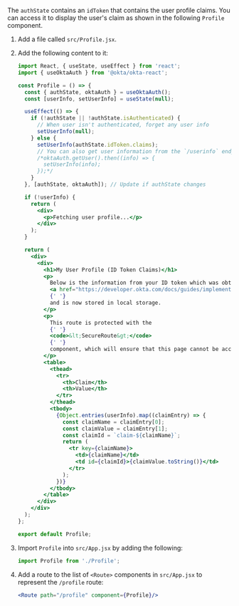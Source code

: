 The `authState` contains an `idToken` that contains the user profile claims. You can access it to display the user's claim as shown in the following `Profile` component.

1. Add a file called `src/Profile.jsx`.

1. Add the following content to it:

   ```jsx
   import React, { useState, useEffect } from 'react';
   import { useOktaAuth } from '@okta/okta-react';

   const Profile = () => {
     const { authState, oktaAuth } = useOktaAuth();
     const [userInfo, setUserInfo] = useState(null);

     useEffect(() => {
       if (!authState || !authState.isAuthenticated) {
         // When user isn't authenticated, forget any user info
         setUserInfo(null);
       } else {
         setUserInfo(authState.idToken.claims);
         // You can also get user information from the `/userinfo` endpoint
         /*oktaAuth.getUser().then((info) => {
           setUserInfo(info);
         });*/
       }
     }, [authState, oktaAuth]); // Update if authState changes

     if (!userInfo) {
       return (
         <div>
           <p>Fetching user profile...</p>
         </div>
       );
     }

     return (
       <div>
         <div>
           <h1>My User Profile (ID Token Claims)</h1>
           <p>
             Below is the information from your ID token which was obtained during the &nbsp;
             <a href="https://developer.okta.com/docs/guides/implement-auth-code-pkce">PKCE Flow</a>
             {' '}
             and is now stored in local storage.
           </p>
           <p>
             This route is protected with the
             {' '}
             <code>&lt;SecureRoute&gt;</code>
             {' '}
             component, which will ensure that this page cannot be accessed until you have authenticated.
           </p>
           <table>
             <thead>
               <tr>
                 <th>Claim</th>
                 <th>Value</th>
               </tr>
             </thead>
             <tbody>
               {Object.entries(userInfo).map((claimEntry) => {
                 const claimName = claimEntry[0];
                 const claimValue = claimEntry[1];
                 const claimId = `claim-${claimName}`;
                 return (
                   <tr key={claimName}>
                     <td>{claimName}</td>
                     <td id={claimId}>{claimValue.toString()}</td>
                   </tr>
                 );
               })}
             </tbody>
           </table>
         </div>
       </div>
     );
   };

   export default Profile;
   ```

1. Import `Profile` into `src/App.jsx` by adding the following:

   ```jsx
   import Profile from './Profile';
   ```

1. Add a route to the list of `<Route>` components in `src/App.jsx` to represent the `/profile` route:

   ```jsx
   <Route path="/profile" component={Profile}/>
   ```
